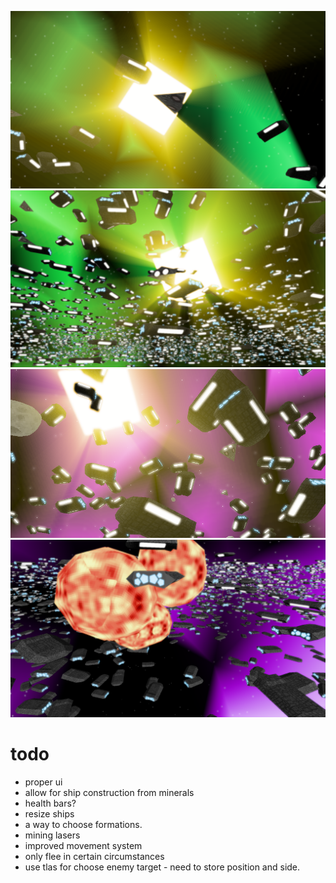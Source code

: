 ![](readme/fighter.png)
![](readme/fleet.png)
![](readme/rays.png)
![](readme/explosions.png)
# todo

* proper ui
* allow for ship construction from minerals
* health bars?
* resize ships
* a way to choose formations.
* mining lasers
* improved movement system
* only flee in certain circumstances
* use tlas for choose enemy target - need to store position and side.
